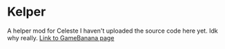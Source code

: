 # Kelper
A helper mod for Celeste
I haven't uploaded the source code here yet. Idk why really.
[Link to GameBanana page](https://gamebanana.com/mods/525058)
